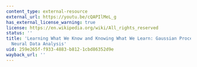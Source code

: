 ```yaml
---
content_type: external-resource
external_url: https://youtu.be/cQAPIlMeL_g
has_external_license_warning: true
license: https://en.wikipedia.org/wiki/All_rights_reserved
status: ''
title: 'Learning What We Know and Knowing What We Learn: Gaussian Process Priors for
  Neural Data Analysis'
uid: 259e265f-f933-4883-b812-1cbd86352d9e
wayback_url: ''
---
```

